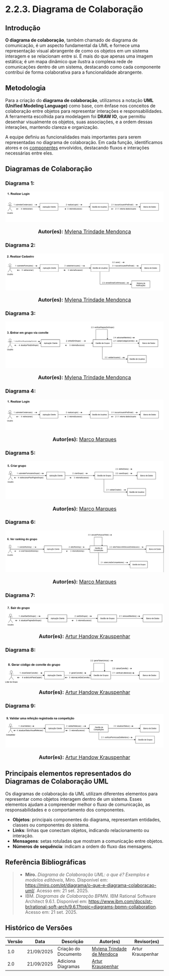 # 2.2.3. Diagrama de Colaboração

## Introdução
**O diagrama de colaboração**, também chamado de diagrama de comunicação, é um aspecto fundamental da UML e fornece uma representação visual abrangente de como os objetos em um sistema interagem e se relacionam entre si. É mais do que apenas uma imagem estática; é um mapa dinâmico que ilustra a complexa rede de comunicações dentro de um sistema, destacando como cada componente contribui de forma colaborativa para a funcionalidade abrangente.

## Metodologia
Para a criação do **diagrama de colaboração**, utilizamos a notação **UML (Unified Modeling Language)** como base, com ênfase nos conceitos de colaboração entre objetos para representar interações e responsabilidades. A ferramenta escolhida para modelagem foi **DRAW IO**, que permitiu desenhar visualmente os objetos, suas associações, e a ordem dessas interações, mantendo clareza e organização.

A equipe definiu as funcionalidades mais importantes para serem representadas no diagrama de colaboração. Em cada função, identificamos atores e os [componentes](../ModelagemEstatica/2.1.2.DiagramaDeComponentes.md) envolvidos, destacando fluxos e interações necessárias entre eles.

## Diagramas de Colaboração

### Diagrama 1: 

![Diagrama de Colaboracao 1](../../assets/DiagramaColaboração/1-FazerLogin.png)
<font size="3">
<p style="text-align: center">
<b>Autor(es):</b> 
<a href="https://github.com/MylenaTrindade" target="_blank">Mylena Trindade Mendonça</a>
</p>
</font>

### Diagrama 2: 

![Diagrama de Colaboracao 2](../../assets/DiagramaColaboração/2-FazerCadastro.png)
<font size="3">
<p style="text-align: center">
<b>Autor(es):</b> 
<a href="https://github.com/MylenaTrindade" target="_blank">Mylena Trindade Mendonça</a>
</p>
</font>

### Diagrama 3: 

![Diagrama de Colaboracao 3](../../assets/DiagramaColaboração/3-EntrarViaConvite.png)
<font size="3">
<p style="text-align: center">
<b>Autor(es):</b> 
<a href="https://github.com/MylenaTrindade" target="_blank">Mylena Trindade Mendonça</a>
</p>
</font>

### Diagrama 4: 

![Diagrama de Colaboracao 4](../../assets/DiagramaColaboração/1-FazerLogin.png)
<font size="3">
<p style="text-align: center">
<b>Autor(es):</b> 
<a href="https://github.com/marcomarquesdc" target="_blank">Marco Marques</a>
</p>
</font>

### Diagrama 5: 

![Diagrama de Colaboracao 5](../../assets/DiagramaColaboração/5-CriarGruopo.png)
<font size="3">
<p style="text-align: center">
<b>Autor(es):</b> 
<a href="https://github.com/marcomarquesdc" target="_blank">Marco Marques</a>
</p>
</font>

### Diagrama 6: 

![Diagrama de Colaboracao 6](../../assets/DiagramaColaboração/6-VerRanking.png)
<font size="3">
<p style="text-align: center">
<b>Autor(es):</b> 
<a href="https://github.com/marcomarquesdc" target="_blank">Marco Marques</a>
</p>
</font>

### Diagrama 7: 

![Diagrama de Colaboracao 7](../../assets/DiagramaColaboração/7-SairGrupo.png)
<font size="3">
<p style="text-align: center">
<b>Autor(es):</b> 
<a href="https://github.com/Arturhk05" target="_blank">Artur Handow Krauspenhar</a> 
</p>
</font>

### Diagrama 8: 

![Diagrama de Colaboracao 8](../../assets/DiagramaColaboração/8-GerarCodigoConvite.png)
<font size="3">
<p style="text-align: center">
<b>Autor(es):</b> 
<a href="https://github.com/Arturhk05" target="_blank">Artur Handow Krauspenhar</a> 
</p>
</font>

### Diagrama 9: 

![Diagrama de Colaboracao 9](../../assets/DiagramaColaboração/9-ValidarRefeicao.png)
<font size="3">
<p style="text-align: center">
<b>Autor(es):</b> 
<a href="https://github.com/Arturhk05" target="_blank">Artur Handow Krauspenhar</a> 
</p>
</font>

## Principais elementos representados do Diagramas de Colaboração UML  

Os diagramas de colaboração da UML utilizam diferentes elementos para representar como objetos interagem dentro de um sistema. Esses elementos ajudam a compreender melhor o fluxo de comunicação, as responsabilidades e o comportamento dos componentes.  

- **Objetos**: principais componentes do diagrama, representam entidades, classes ou componentes do sistema.  
- **Links**: linhas que conectam objetos, indicando relacionamento ou interação.  
- **Mensagens**: setas rotuladas que mostram a comunicação entre objetos.  
- **Números de sequência**: indicam a ordem do fluxo das mensagens.  

## Referência Bibliográficas  

> - **Miro.** *Diagrama de Colaboração UML: o que é? Exemplos e modelos editáveis*, Miro. Disponível em: <https://miro.com/pt/diagrama/o-que-e-diagrama-colaboracao-uml/>. Acesso em: 21 set. 2025.
> - IBM. *Diagramas de Colaboração BPMN*. IBM Rational Software Architect 9.6.1. Disponível em: <https://www.ibm.com/docs/pt-br/rational-soft-arch/9.6.1?topic=diagrams-bpmn-collaboration>. Acesso em: 21 set. 2025.

## Histórico de Versões

| Versão | Data | Descrição | Autor(es) | Revisor(es) |
|--------|------|-----------|------------|--------------|
| 1.0 | 21/09/2025 | Criação do Documento | [Mylena Trindade de Mendoça](https://github.com/MylenaTrindade) | Artur Krauspenhar |
| 2.0 | 21/09/2025 | Adiciona Diagramas  | [Artur Krauspenhar](https://github.com/Arturhk05) | |